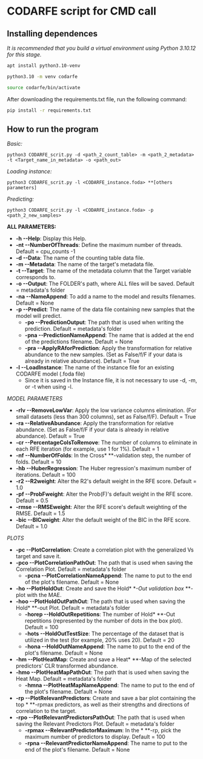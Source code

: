 # CODARFE script for CMD call

## Installing dependences
*It is recommended that you build a virtual environment using Python 3.10.12 for this stage.*  
```sh
apt install python3.10-venv

python3.10 -m venv codarfe

source codarfe/bin/activate
```

After downloading the requirements.txt file, run the following command:
```sh
pip install -r requirements.txt
```

## How to run the program

*Basic:*
```
python3 CODARFE_scrit.py -d <path_2_count_table> -m <path_2_metadata> -t <Target_name_in_metadata> -o <path_out>
```

*Loading instance:*
```shell
python3 CODARFE_scrit.py -l <CODARFE_instance.foda> **[others parameters]
```

*Predicting:*
```shell
python3 CODARFE_scrit.py -l <CODARFE_instance.foda> -p <path_2_new_samples>
```

**ALL PARAMETERS:**
* **-h --Help**: Display this Help.
* **-nt --NumberOfThreads**: Define the maximum number of threads. Default = cpu_counts -1
* **-d --Data**: The name of the counting table data file.
* **-m --Metadata**: The name of the target\'s metadata file.
* **-t --Target**: The name of the metadata column that the Target variable corresponds to.
* **-o --Output**: The FOLDER\'s path, where ALL files will be saved. Default = metadata\'s folder
* **-na --NameAppend**: To add a name to the model and results filenames. Default = None
* **-p --Predict**: The name of the data file containing new samples that the model will predict.
  * **-po --PredictionOutput**: The path that is used when writing the prediction. Default = metadata\'s folder
  * **-pna --PredictionNameAppend**: The name that is added at the end of the predictions filename. Default = None
  * **-pra --ApplyRAforPrediction**: Apply the transformation for relative abundance to the new samples. (Set as False/f/F if your data is already in relative abundance). Default = True
* **-l --LoadInstance**: The name of the instance file for an existing CODARFE model (.foda file)
  * Since it is saved in the Instance file, it is not necessary to use -d, -m, or -t when using -l.

*MODEL PARAMETERS*  

* **-rlv --RemoveLowVar**: Apply the low variance columns elimination. (For small datasets (less than 300 columns), set as False/f/F). Default = True
* **-ra --RelativeAbundance**: Apply the transformation for relative abundance. (Set as False/f/F if your data is already in relative abundance). Default = True
* **-cr --PercentageColsToRemove**: The number of columns to eliminate in each RFE iteration (for example, use 1 for 1%). Default = 1
* **-nf --NumberOfFolds**: In the Cross* **-validation step, the number of folds. Default = 10
* **-hb --HuberRegression**: The Huber regression\'s maximum number of iterations. Default = 100
* **-r2 --R2weight**: Alter the R2\'s default weight in the RFE score. Default = 1.0
* **-pf --ProbFweight**: Alter the Prob(F)\'s default weight in the RFE score. Default = 0.5
* **-rmse --RMSEweight**: Alter the RFE score\'s default weighting of the RMSE. Default = 1.5
* **-bic --BICweight**: Alter the default weight of the BIC in the RFE score. Default = 1.0

*PLOTS*  

* **-pc --PlotCorrelation**: Create a correlation plot with the generalized Vs target and save it.
* **-pco --PlotCorrelationPathOut**: The path that is used when saving the Correlation Plot. Default = metadata\'s folder
  * **-pcna --PlotCorrelationNameAppend**: The name to put to the end of the plot\'s filename. Default = None
* **-ho --PlotHoldOut**: Create and save the Hold* **-Out validation box* **-plot with the MAE.
* **-hoo --PlotHoldOutPathOut**: The path that is used when saving the Hold* **-out Plot. Default = metadata\'s folder
  * **-horep --HoldOutRepetitions**: The number of Hold* **-Out repetitions (represented by the number of dots in the box plot). Default = 100
  * **-hots --HoldOutTestSize**: The percentage of the dataset that is utilized in the test (for example, 20% uses 20). Default = 20
  * **-hona --HoldOutNameAppend**: The name to put to the end of the plot\'s filename. Default = None
* **-hm --PlotHeatMap**: Create and save a Heat* **-Map of the selected predictors\' CLR transformed abundance.
* **-hmo --PlotHeatMapPathOut**: The path that is used when saving the Heat Map. Default = metadata\'s folder
  * **-hmna --PlotHeatMapNameAppend**: The name to put to the end of the plot\'s filename. Default = None
* **-rp --PlotRelevantPredictors**: Create and save a bar plot containing the top * **-rpmax predictors, as well as their strengths and directions of correlation to the target.
* **-rpo --PlotRelevantPredictorsPathOut**: The path that is used when saving the Relevant Predictors Plot. Default = metadata\'s folder
  * **-rpmax --RelevantPredictorMaximum**: In the * **-rp, pick the maximum number of predictors to display. Default = 100
  * **-rpna --RelevantPredictorNameAppend**: The name to put to the end of the plot\'s filename. Default = None
